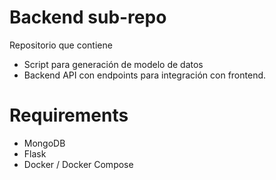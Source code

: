 # Backend sub-repo
Repositorio que contiene
- Script para generación de modelo de datos
- Backend API con endpoints para integración con frontend.
  
# Requirements
- MongoDB
- Flask
- Docker / Docker Compose
